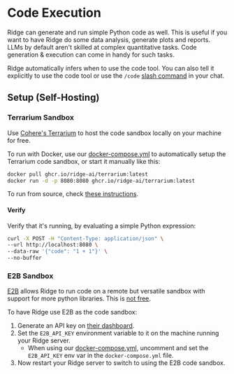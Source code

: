 ---
---

# Code Execution

Ridge can generate and run simple Python code as well. This is useful if you want to have Ridge do some data analysis, generate plots and reports. LLMs by default aren't skilled at complex quantitative tasks. Code generation & execution can come in handy for such tasks.

Ridge automatically infers when to use the code tool. You can also tell it explicitly to use the code tool or use the `/code` [slash command](https://docs.ridge.dev/features/chat/#commands) in your chat.

## Setup (Self-Hosting)
### Terrarium Sandbox
Use [Cohere's Terrarium](https://github.com/cohere-ai/cohere-terrarium) to host the code sandbox locally on your machine for free.

To run with Docker, use our [docker-compose.yml](https://github.com/ridge-ai/ridge/blob/master/docker-compose.yml) to automatically setup the Terrarium code sandbox, or start it manually like this:

```bash
docker pull ghcr.io/ridge-ai/terrarium:latest
docker run -d -p 8080:8080 ghcr.io/ridge-ai/terrarium:latest
```

To run from source, check [these instructions](https://github.com/ridge-ai/cohere-terrarium?tab=readme-ov-file#development).

#### Verify
Verify that it's running, by evaluating a simple Python expression:

```bash
curl -X POST -H "Content-Type: application/json" \
--url http://localhost:8080 \
--data-raw '{"code": "1 + 1"}' \
--no-buffer
```

### E2B Sandbox
[E2B](https://e2b.dev/) allows Ridge to run code on a remote but versatile sandbox with support for more python libraries. This is [not free](https://e2b.dev/pricing).

To have Ridge use E2B as the code sandbox:
1. Generate an API key on [their dashboard](https://e2b.dev/dashboard).
2. Set the `E2B_API_KEY` environment variable to it on the machine running your Ridge server.
   - When using our [docker-compose.yml](https://github.com/ridge-ai/ridge/blob/master/docker-compose.yml), uncomment and set the `E2B_API_KEY` env var in the `docker-compose.yml` file.
3. Now restart your Ridge server to switch to using the E2B code sandbox.
